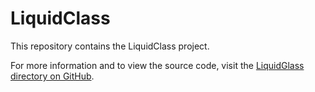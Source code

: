 # LiquidClass

This repository contains the LiquidClass project.

For more information and to view the source code, visit the [LiquidGlass directory on GitHub](https://github.com/KaliforniaGator/LiquidClass/tree/main/LiquidClass).

